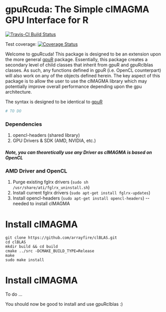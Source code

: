 # gpuRcuda: The Simple clMAGMA GPU Interface for R
[![Travis-CI Build Status](https://travis-ci.org/gpuRcore/gpuRclmagma.svg?branch=master)](https://travis-ci.org/gpuRcore/gpuRclmagma)

Test coverage: [![Coverage Status](https://coveralls.io/repos/github/gpuRcore/gpuRclmagma/badge.svg?branch=master)](https://coveralls.io/github/gpuRcore/gpuRclmagma?branch=master)

Welcome to gpuRcuda!  This package is designed to be an extension upon the
more general [gpuR](https://github.com/cdeterman/gpuR) package.  Essentially,
this package creates a secondary level of child classes that inherit from
gpuR and gpuRclblas classes.  As such, any functions defined in gpuR (i.e. OpenCL counterpart)
will also work on any of the objects defined herein.  The key aspect of this
package is to allow the user to use the clMAGMA library which may potentially 
improve overall performance depending upon the gpu architecture.

The syntax is designed to be identical to [gpuR](https://github.com/cdeterman/gpuR)

```r
# TO DO
```

### Dependencies
1. opencl-headers (shared library)
2. GPU Drivers & SDK (AMD, NVIDIA, etc.)

##### Note, you can theoretically use any Driver as clMAGMA is based on OpenCL
### AMD Driver and OpenCL
1. Purge existing fglrx drivers (`sudo sh /usr/share/ati/fglrx_uninstall.sh`)
2. Install current fglrx drivers (`sudo apt-get install fglrx-updates`)
3. Install opencl-headers (`sudo apt-get install opencl-headers`) -- needed
to install clMAGMA

# Install clMAGMA
```
git clone https://github.com/arrayfire/clBLAS.git
cd clBLAS
mkdir build && cd build
cmake ../src -DCMAKE_BUILD_TYPE=Release
make
sudo make install
```

# Install clMAGMA
To do ...

You should now be good to install and use gpuRclblas :)


